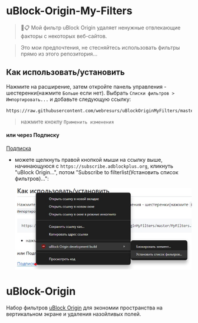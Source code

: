 # uBlock-Origin-My-Filters

> 🛑📋 Мой фильтр uBlock Origin удаляет ненужные отвлекающие факторы с некоторых веб-сайтов.

> Это мои предпочтения, не стесняйтесь использовать фильтры прямо из этого репозитория...


## Как использовать/установить

Нажмите на расширение, затем откройте панель управления - шестеренки(нажмите `Больше` если нет). Выбрать `Списки фильтров > Импортировать...` и добавьте следующую ссылку:
```
https://raw.githubusercontent.com/webresurs/uBlockOriginMyFilters/master/MyFilters.txt
```
>  нажмите кнокпу `Применить изменения`

#### или через Подписку

[Подписка](https://subscribe.adblockplus.org/?location=https://raw.githubusercontent.com/webresurs/uBlockOriginMyFilters/master/MyFilters.txt&title=The%20webresurs%20website%20blocklist)

- можете щелкнуть правой кнопкой мыши на ссылку выше, начинающуюся с `https://subscribe.adblockplus.org`, кликнуть "uBlock Origin...", потом "Subscribe to filterlist(Установить список фильтров)...":
  <br>
  <br>
<img src="https://raw.githubusercontent.com/webresurs/uBlockOriginMyFilters/main/subscribetofilterlist.jpg" alt="Контекстное меню при нажатии на ссылку подписки на список фильтров, показывающее параметры uBlock Origin." title="Здесь отображается контекстное меню, но оно должно работать в любом браузере, поддерживающем последнюю версию uBo.  uBo lite не поддерживается (пока) и, возможно, никогда не будет поддерживаться."><br>

# uBlock-Origin

Набор фильтров [uBlock Origin](https://github.com/gorhill/uBlock/) для экономии пространства на вертикальном экране и удаления назойливых полей.
